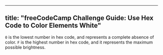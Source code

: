 
---
title: "freeCodeCamp Challenge Guide: Use Hex Code to Color Elements White"
---

`0` is the lowest number in hex code, and represents a complete absence of color. `F` is the highest number in hex code, and it represents the maximum possible brightness.

